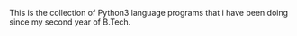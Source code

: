 This is the collection of Python3 language programs that i have been doing since my second year of B.Tech.
